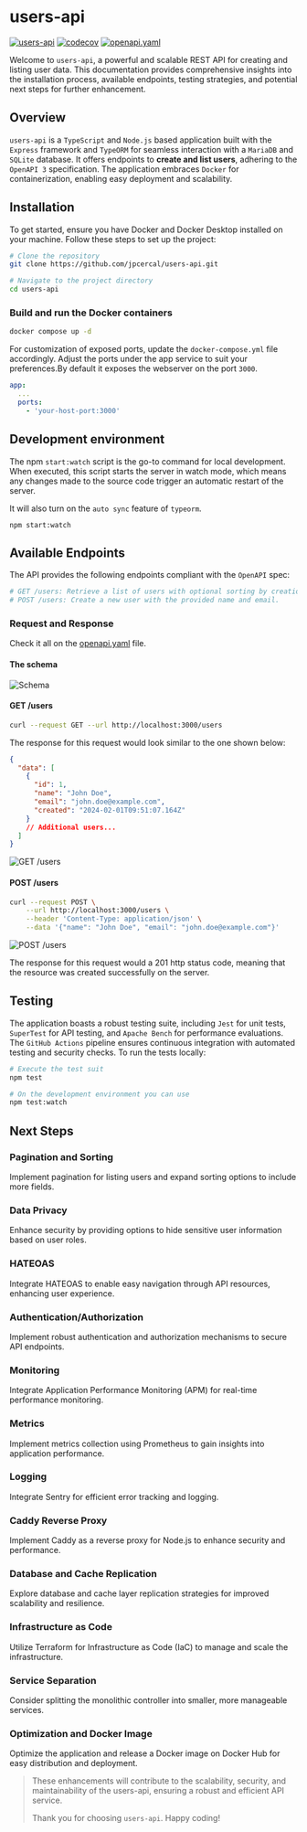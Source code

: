 # users-api

[![users-api](https://github.com/jpcercal/users-api/actions/workflows/users-api.yml/badge.svg?branch=main)](https://github.com/jpcercal/users-api/actions/workflows/users-api.yml)
[![codecov](https://codecov.io/gh/jpcercal/users-api/graph/badge.svg?token=DU7SHVHB6A)](https://codecov.io/gh/jpcercal/users-api)
[![openapi.yaml](https://img.shields.io/badge/file-openapi.yaml-blue?logoColor=ffffff 'openapi.yaml')](https://github.com/jpcercal/users-api/blob/main/openapi.yaml)

Welcome to `users-api`, a powerful and scalable REST API for creating and listing user data. This documentation provides comprehensive insights into the installation process, available endpoints, testing strategies, and potential next steps for further enhancement.

## Overview

`users-api` is a `TypeScript` and `Node.js` based application built with the `Express` framework and `TypeORM` for seamless interaction with a `MariaDB` and `SQLite` database. It offers endpoints to **create and list users**, adhering to the `OpenAPI 3` specification. The application embraces `Docker` for containerization, enabling easy deployment and scalability.

## Installation

To get started, ensure you have Docker and Docker Desktop installed on your machine. Follow these steps to set up the project:

```bash
# Clone the repository
git clone https://github.com/jpcercal/users-api.git

# Navigate to the project directory
cd users-api
```

### Build and run the Docker containers

```bash
docker compose up -d
```

For customization of exposed ports, update the `docker-compose.yml` file accordingly. Adjust the ports under the app service to suit your preferences.By default it exposes the webserver on the port `3000`.

```yaml
app:
  ...
  ports:
    - 'your-host-port:3000'
```

## Development environment

The npm `start:watch` script is the go-to command for local development. When executed, this script starts the server in watch mode, which means any changes made to the source code trigger an automatic restart of the server.

It will also turn on the `auto sync` feature of `typeorm`.

```
npm start:watch
```

## Available Endpoints

The API provides the following endpoints compliant with the `OpenAPI` spec:

```bash
# GET /users: Retrieve a list of users with optional sorting by creation date.
# POST /users: Create a new user with the provided name and email.
```

### Request and Response

Check it all on the [openapi.yaml](https://github.com/jpcercal/users-api/blob/main/openapi.yaml) file.

#### The schema

![Schema](screenshot-openapi-users-schema.png)

#### GET /users

```bash
curl --request GET --url http://localhost:3000/users
```

The response for this request would look similar to the one shown below:

```json
{
  "data": [
    {
      "id": 1,
      "name": "John Doe",
      "email": "john.doe@example.com",
      "created": "2024-02-01T09:51:07.164Z"
    }
    // Additional users...
  ]
}
```

![GET /users](screenshot-openapi-users-get.png)

#### POST /users

```bash
curl --request POST \
    --url http://localhost:3000/users \
    --header 'Content-Type: application/json' \
    --data '{"name": "John Doe", "email": "john.doe@example.com"}'
```

![POST /users](screenshot-openapi-users-post.png)

The response for this request would a 201 http status code, meaning that the resource was created successfully on the server.

## Testing

The application boasts a robust testing suite, including `Jest` for unit tests, `SuperTest` for API testing, and `Apache Bench` for performance evaluations. The `GitHub Actions` pipeline ensures continuous integration with automated testing and security checks. To run the tests locally:

```bash
# Execute the test suit
npm test

# On the development environment you can use
npm test:watch
```

## Next Steps

### Pagination and Sorting

Implement pagination for listing users and expand sorting options to include more fields.

### Data Privacy

Enhance security by providing options to hide sensitive user information based on user roles.

### HATEOAS

Integrate HATEOAS to enable easy navigation through API resources, enhancing user experience.

### Authentication/Authorization

Implement robust authentication and authorization mechanisms to secure API endpoints.

### Monitoring

Integrate Application Performance Monitoring (APM) for real-time performance monitoring.

### Metrics

Implement metrics collection using Prometheus to gain insights into application performance.

### Logging

Integrate Sentry for efficient error tracking and logging.

### Caddy Reverse Proxy

Implement Caddy as a reverse proxy for Node.js to enhance security and performance.

### Database and Cache Replication

Explore database and cache layer replication strategies for improved scalability and resilience.

### Infrastructure as Code

Utilize Terraform for Infrastructure as Code (IaC) to manage and scale the infrastructure.

### Service Separation

Consider splitting the monolithic controller into smaller, more manageable services.

### Optimization and Docker Image

Optimize the application and release a Docker image on Docker Hub for easy distribution and deployment.

> These enhancements will contribute to the scalability, security, and maintainability of the users-api, ensuring a robust and efficient API service.
>
> Thank you for choosing `users-api`. Happy coding!
